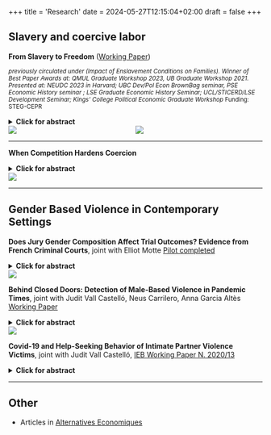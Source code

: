 +++
title = 'Research'
date = 2024-05-27T12:15:04+02:00
draft = false
+++

<!-- ==== large title
---- less large title
# this is a huge header #
## this is a smaller header ##
### this is even smaller ###
#### more small ####
##### even smaller ##### --> 

<!--<img src="https://mariebeigelman.github.io/pictures/coverpic3.jpg" align="center" width="40%" height="20%">-->


## Slavery and coercive labor ##


**From Slavery to Freedom** ([Working Paper](https://www.dropbox.com/s/m1dg2ue4p2aybpi/Beigelman_JMP_Slavery_Families.pdf?dl=0))

<sup>*previously circulated under (Impact of Enslavement Conditions on Families). Winner of Best Paper Awards at: QMUL Graduate Workshop 2023, UB Graduate Workshop 2021. Presented at: NEUDC 2023 in Harvard; UBC Dev/Pol Econ BrownBag seminar, PSE Economic History seminar ; LSE Graduate Economic History Seminar; UCL/STICERD/LSE Development Seminar; Kings' College Political Economic Graduate Workshop* </sup>
<sup> Funding: STEG-CEPR</sup> 

<details>

<summary> <b>Click for abstract </b></summary>

How violence during slavery might have affected formerly enslaved families remains an empirically unanswered question. I exploit local variation in enslaved workers' exposure to coercion in two French Caribbean islands: Guadeloupe and Martinique. Using county-level data on enslaved mortality prior to abolition, I document that enslavement conditions were heavily influenced by planters' economic incentives and significantly deteriorated on sugarcane plantations compared to coffee, following heightened competition in the sugar market. I then digitize individual data from handwritten administrative records on all formerly enslaved families that had children five years after abolition. My main finding is that the presence of fathers exposed to the worst conditions during slavery had a sizable negative effect on the quality of childhood environment, with 40% higher chances of child death respective to families with less coerced or absent fathers. This effect holds regardless of fathers' occupation, place of residence, or mothers' characteristics. I find suggestive evidence that this could be driven by worse enslavement conditions leading to more violent men, to which mothers may have responded through strategic matching decisions with less coerced partners. Taken together, my findings point to substantial inequality among descendants of formerly enslaved individuals. I highlight a yet understudied mechanism of slavery’s legacy: which is that adverse events pass through families – possibly through paternal violence.
</details>
<!--<img src="http://mariebeigelman.github.io/images/map.png" style="display: block; margin: auto;" />-->

  <div id="banner" style="display: flex; justify-content: space-between; align-items: center;">

   <div class="inline-block" style="flex: 1; text-align: left;">
      <img src="/images/map.png" style="max-width: 70%; max-height: 40%;">
   </div>

   <div class="inline-block" style="flex: 1; text-align: left;">
      <img src="/images/Survplot_father_quantilesyear1.png" style="max-width: 70%; max-height: 70%;">
   </div>

</div>


---
**When Competition Hardens Coercion**

<details>

<summary> <b>Click for abstract </b></summary>

This paper shows that firms relying on forced labor may intensify coercion in response to long-term economic threats. Focusing on French Caribbean slavery, I examine how the decline in sugarcane producers’ revenue prospects—driven by the rise of beet sugar production in mainland France—affected coercion on sugarcane plantations. Using exogenous variation in soil suitability for sugarcane, I find that a 1\% increase in beet sugar production led to a 2\% increase in enslaved workers’ deaths, but only in sugarcane-suitable areas. This resulted in +10\% increase in enslaved workers death in sugarcane counties in less than a decade. To interpret this finding, I develop a model where firms choose coercion levels based on expected returns, costs, and market share. When workers’ outside options are nonexistent, pushing some to exhaustion—and death—could be profit-maximizing for planters facing the end of their market dominance. This response to being cornered has implications for policies aimed at combating forced labor. 
</details>

 <div id="banner" style="display: flex; justify-content: space-between; align-items: center;">
 <div class="inline-block" style="flex: 1; text-align: left;">
      <img src="/images/Workload_1831_1847.png" style="max-width: 30%; max-height: 30%;">
   </div>


 </div>

<!----
 **Slavery and the Roots of Gender-Based Violence in the Caribbean** [Data collection ongoing]

<details>
<summary> <b>Click for abstract </b></summary>
Today, formerly enslaved communities in the Caribbean exhibit high rates of domestic abuse against women (Bott et al., 2012), which some scholars have linked to the sexual exploitation of women during slavery (Davis, 1983; Gautier, 2010). On the other hand, black women in the US have consistently showed higher rates of labor force participation compared to white women, which could stem from the fact that men and women shared equal labor responsibilities during slavery (Goldin, 1977; Browne, 1997). The relationship between exposure to slavery and gender equality is, therefore, unclear. This paper focuses on the French Caribbean context and examine whether violence during slavery affected violence against black women, gender norms, and female labor force participation across several generations. To measure violence against women, I exploit individual level information on French West Indies criminals sent to the penal colony of Guyana from 1848 to 1950. I also exploit civil registries from 1848 to 1905 to study female labor force participation and contemporary survey data on violence against women.
</details>

---->

<!----
* *Absent Father or White Father? Family Structures After Slavery* [Data collection ongoing]

 **Planters' Individual Effect on Violence during Slavery** [Data collection ongoing]
<details>
<summary> <b>Click for abstract </b></summary>
This paper adds to our understanding of the determinants of the experience of slavery. While previous historical work has highlighted the importance of structural determinants (crops) (Smith, 1982), I investigate the specific individual effect of slave owners, whose power over enslaved workers was unlimited. I focus on the French West Indies, where slavery was abolished in 1848. I exploit information from administrative archival records on enslaved death and birth, which I digitize at the individual level, as well as trial reports of planters judged for torture or murder, to identify the “deadliest” plantations.
</details>

 <div id="banner" style="display: flex; justify-content: space-between; align-items: center;">


   <div class="inline-block" style="flex: 1; text-align: left;">
      <img src="/images/Wip_crime.jpg" style="max-width: 50%; max-height: 70%;">
   </div>

   <div class="inline-block" style="flex: 1; text-align: left;">
      <img src="/images/registre.png" style="max-width: 50%; max-height: 70%;">
   </div>
   </div>
---->

---

## Gender Based Violence in Contemporary Settings ##

 **Does Jury Gender Composition Affect Trial Outcomes? Evidence from French Criminal Courts**, joint with Elliot Motte [Pilot completed](https://www.dropbox.com/scl/fi/tkvsbqgx12axavstzso63/Motte_Beigelman_Gender_Jury_Sentencing_PILOT.pdf?rlkey=nzdnpm1onh878ij4zun2rpbis&dl=0)
 
 <details>
<summary> <b>Click for abstract </b></summary>
We examine the influence of jury gender composition on trial outcomes involving popular juries, with a specific focus on sexual crimes. Given that a substantial portion of criminal cases pertains to rape, with most victims being women and perpetrators being men, examining gender-specific biases in criminal cases is crucial. However, the effect of juror's gender on sentencing decisions is not straightforward. One the one hand, female-dominated juries could exhibit heightened leniency due to empathetic considerations toward defendants. On the other hand, women could adopt harsher stances for crimes that they are more likely to suffer (e.g sexual crimes). To study this question, we are undertaking a pilot study in a French criminal court covering information from 209 trials between 2005 and 2022. Causal identification relies on the random selection of jurors during jury formation.
 </details>

  <div id="banner" style="display: flex; justify-content: space-between; align-items: left;">




   <div class="inline-block" style="flex: 1; text-align: left;">
      <img src="/images/Exemple_PV_tirage_sort_jury.png" style="max-width: 50%; max-height: 100%;">
   </div>
</div>

 **Behind Closed Doors: Detection of Male-Based Violence in Pandemic Times**, joint with Judit Vall Castelló, Neus Carrilero, Anna Garcia Altès [Working Paper](https://www.dropbox.com/scl/fi/wuj7at0llgkj4bsvh8ls4/Detection_MBV_Pandemic_Healthsytem.pdf?rlkey=w2p0a8csn37axsn3fpa0gwz5o&dl=0)
 <details>
<summary> <b>Click for abstract </b></summary>
This paper studies the consequences of the pandemic and the quarantine measures imposed thereafter on the detection of male-based violence victims (women and children) in the context of Spain. Using detailed administrative data from the healthcare system, we document a 32% decrease in the detection of male-based violence against women and children through the healthcare system after the introduction of the lockdown. This effect persisted after social-distancing measures were relaxed and is particularly strong for the most vulnerable groups of victims (low-income households, and children aged 14 or less). We explore alternatives channels of detection and protection of victims, in particular, police and women’s centers and find that the loss of detection through the health system was not compensated through these channels. However, we do report that part of the reduction in detection is offset by an increase in help-seeking behavior of victims through the emergency hotline, which experienced strong increases in the number of calls for extreme forms of abuse:  physical and sexual abuse (+47%), and abuse against children and young adults (+33%). Although the likelihood of being redirected to the policy through the emergency line also increases, our data shows that those victims remained effectively unprotected.
 </details>

  <div id="banner" style="display: flex; justify-content: space-between; align-items: center;">


   <div class="inline-block" style="flex: 1; text-align: left;">
      <img src="/images/EVS_m_adults_pop.png" style="max-width: 30%; max-height: 70%;">
   </div>

</div>

 **Covid-19 and Help-Seeking Behavior of Intimate Partner Violence Victims**, joint with Judit Vall Castelló, [IEB Working Paper N. 2020/13](https://papers.ssrn.com/sol3/papers.cfm?abstract_id=3785896)
<details>
<summary> <b>Click for abstract </b></summary>

We investigate two key questions about the effect of the quarantine policies on domestic violence reporting: 1) the role of third party vs victims’ reporting of intimate partner violence (IPV) through hotline calls; 2) the extent to which reported domestic violence translated into protection given to victims. We focus on Spain, and exploit province-level and monthly data on the number of calls to the dedicated emergency hotline for IPV victims between 2013 and 2020.  We find that the introduction of the first lockdown was responsible for an average increase in total calls of 48%, with help-seeking behavior of victims (vs. third party reporting) at the origin of 70% of all reported calls.  Despite the large increase in reported gender violence during the pandemic, we estimate that the introduction of lockdown caused a loss of at least 1,500 protection orders to victims that would, in the absence of the pandemic, have received it. 
</details>

---

## Other  ##

* Articles in [Alternatives Economiques](https://www.alternatives-economiques.fr/meme-auteur/27496?page=2)

